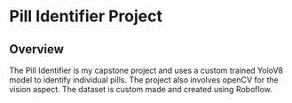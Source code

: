 # Pill Identifier Project  

## Overview  

The Pill Identifier is my capstone project and uses a custom trained YoloV8 model to identify individual pills. The project also involves openCV for the vision aspect. The dataset is custom made and created using Roboflow.